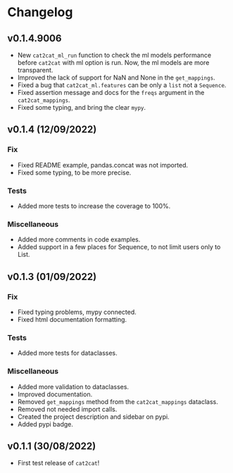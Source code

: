 # Changelog

## v0.1.4.9006

- New `cat2cat_ml_run` function to check the ml models performance before `cat2cat` with ml option is run. Now, the ml models are more transparent.
- Improved the lack of support for NaN and None in the `get_mappings`.
- Fixed a bug that `cat2cat_ml.features` can be only a `list` not a `Sequence`.
- Fixed assertion message and docs for the `freqs` argument in the `cat2cat_mappings`.
- Fixed some typing, and bring the clear `mypy`.

## v0.1.4 (12/09/2022)

### Fix

- Fixed README example, pandas.concat was not imported.
- Fixed some typing, to be more precise.

### Tests

- Added more tests to increase the coverage to 100%.

### Miscellaneous

- Added more comments in code examples.
- Added support in a few places for Sequence, to not limit users only to List.

## v0.1.3 (01/09/2022)

### Fix

- Fixed typing problems, mypy connected.
- Fixed html documentation formatting.

### Tests

- Added more tests for dataclasses.

### Miscellaneous

- Added more validation to dataclasses.
- Improved documentation.
- Removed `get_mappings` method from the `cat2cat_mappings` dataclass.
- Removed not needed import calls.
- Created the project description and sidebar on pypi.
- Added pypi badge.

## v0.1.1 (30/08/2022)

- First test release of `cat2cat`!
